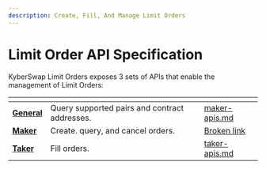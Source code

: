 ```yaml
---
description: Create, Fill, And Manage Limit Orders
---
```


# Limit Order API Specification

KyberSwap Limit Orders exposes 3 sets of APIs that enable the management of Limit Orders:

<table data-view="cards"><thead><tr><th></th><th></th><th data-hidden></th><th data-hidden data-card-target data-type="content-ref"></th></tr></thead><tbody><tr><td><a href="maker-apis.md"><strong>General</strong></a></td><td>Query supported pairs and contract addresses.</td><td></td><td><a href="maker-apis.md">maker-apis.md</a></td></tr><tr><td><a href="broken-reference"><strong>Maker</strong></a></td><td>Create. query, and cancel orders.</td><td></td><td><a href="broken-reference">Broken link</a></td></tr><tr><td><a href="taker-apis.md"><strong>Taker</strong></a></td><td>Fill orders.</td><td></td><td><a href="taker-apis.md">taker-apis.md</a></td></tr></tbody></table>
